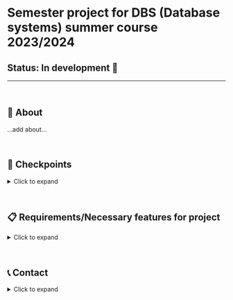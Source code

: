 # Semester project for DBS (Database systems) summer course 2023/2024

## Status: In development :construction:

---

&nbsp;

## 🔎 About

...add about...

&nbsp;

## 🚩 Checkpoints

<details><summary>Click to expand</summary>
&nbsp;
  
<details><summary>:heavy_check_mark: CP-0 Topic selection</summary>
&nbsp;

- Use a few sentences to describe the topic of your work. Briefly describe the motivation for your chosen topic.

- Consider a topic that includes both a (taxonomic) description of the system and operational data (e.g. measurements, periodic realization, etc.).

- Choose a topic that you can implement within your current knowledge to meet the requirements below. In case of uncertainty, contact the trainer.

- The topic within the group must be unique, not identical to the sample topics discussed in the tutorials and lectures.
  
</details>

---

<details><summary>:heavy_check_mark: CP-1 Conceptual model</summary>
&nbsp;

- Use ER Dia to create a relational conceptual model and submit it as an archive containing:
  - XML document cp0-krm.xml;
  - PDF document cp0-krm.pdf containing an image and a short description of the model/technical justification of the construct used;
    
- The conceptual model must contain at least 5 entity types, the number of entity types should not exceed 10.

- Do not introduce any artificial identifiers for the purpose of the conceptual model.

- Based on technical reasons, design a conceptual model that contains at least once:
  - A single, structured and multiple attribute;
  - 1:1, 1:N and N:M binding using cardinalities 0..1, 1..1, 0..N, 1..N;
  - Recursive or reflexive binding;
  - Inheritance;
  - Weak entity type;

- Specify relevant identifiers in the model, introducing at least one entity type (failure to specify a relevant identifier is considered an error):
  - Composite identifier;
  - Multiple identifiers;
  
</details>

---

<details><summary>:heavy_check_mark: CP-2 Relational model</summary>
&nbsp;

- Transform the conceptual model (CP-1) into a relational model in text form, submit as an archive containing:
  - cp1-krm.png image containing the (possibly corrected) conceptual model;
  - XML document cp1-krm.xml containing the conceptual model;
  - HTML document cp1-krm.html containing the relational model;
    
- If you deem it appropriate, add new entities/relationships/characteristics to the previous conceptual model.

- Use the text notation Table (Key, Attribute1, Attribute2), list foreign keys. Do not consider NULL values.
  
</details>

---

<details><summary>:heavy_check_mark: CP-3 SQL - Database creation, data queries</summary>
&nbsp;

Transform the relational model (CP-2) into an ER model and the resulting SQL queries creating a database, formulate queries on the data over this database, submit as a PDF document containing:

- Figure - ER model and relational model.
  
- SQL queries to create the database including adequate integrity constraints, in particular the introduction of:
  - Adequate types for each attribute;
  - Attribute integrity constraints;
  - A table integrity constraint;
  - Foreign keys including (technically justified) ON UPDATE/DELETE directive;
  - Keys and primary keys, or introduce artificial keys if appropriate;
    
- SQL queries to retrieve data from the database covering at least once:
  - External joins of tables;
  - Internal table joins;
  - A condition on the data;
  - Aggregation and a condition on the value of the aggregation function;
  - Sorting and paging;
  - Set operations;
  - Nested SELECT;
    
- For each query, describe its operation in words, specify the query, and take a screenshot of the query result that is returned by the client.
  
- For the purposes of this task, it is imperative to.
  
- Create all tables in your student database on the server.

- All SQL queries must be (error-free) executable on that server.

- Populate the created tables with the relevant number of data.

- Fill one table (with key relevance for the topic being processed) with a larger amount (~32k) of "operational" data.

- Do not use ALTER TABLE to add integrity constraints.

- Recommended tools:
  - MicroOLAP for Postgresql;
  - DB Designer;
  
</details>

---

<details><summary>:heavy_check_mark: CP-4 Advanced Database Technologies</summary>
&nbsp;

Extend the CP-3 database with other advanced technologies, include a brief comment and necessary SQL queries in the PDF document.

As part of this submission, demonstrate:

- Calling the transaction and query set including setting the appropriate isolation level, indicate the conflict that could arise if the transaction were not used.

- Create and use a view.

- Creating and using a trigger.

- Create and use an index, discussing the benefits of using such an index with the help of relevant analysis.
  
</details>

</details>

&nbsp;

## 📋 Requirements/Necessary features for project

<details><summary>Click to expand</summary>
&nbsp;

- :construction: A data model corresponding to the entire database including:
  - Many To Many binding
  - Inheritance
   
- :construction: DAO layer providing the necessary low-level access to the data including parameterized query
  
- :construction: A service layer calling the DAO layer containing 5 selected uses of your data, specialized mainly for write operations and covering the transaction from CP-4.

</details>

&nbsp;

## 📞 Contact

<details><summary>Click to expand</summary>

### **Author** - Eleonora Virych

📧 Email: [virichelia@gmail.com](mailto:virichelia@gmail.com)

</details>
